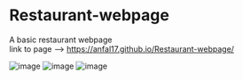 ﻿# Restaurant-webpage
A basic restaurant webpage
<br> link to page --> https://anfal17.github.io/Restaurant-webpage/

![image](https://user-images.githubusercontent.com/92685449/219965357-74f5ee5e-109e-498b-9741-42415b19a3ff.png)
![image](https://user-images.githubusercontent.com/92685449/219968926-72a28c97-d69c-4022-a1b7-83b576fc7d81.png)
![image](https://user-images.githubusercontent.com/92685449/219968968-c67bd147-17e1-483a-bd9e-afc372ad148f.png)



